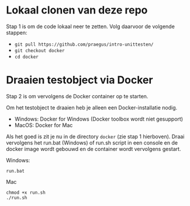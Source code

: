 # Lokaal clonen van deze repo
Stap 1 is om de code lokaal neer te zetten. Volg daarvoor de volgende stappen:
* `git pull https://github.com/praegus/intro-unittesten/`
* `git checkout docker`
* `cd docker`

# Draaien testobject via Docker
Stap 2 is om vervolgens de Docker container op te starten.

Om het testobject te draaien heb je alleen een Docker-installatie nodig.

* Windows: Docker for Windows (Docker toolbox wordt niet gesupport)
* MacOS: Docker for Mac

Als het goed is zit je nu in de directory `docker` (zie stap 1 hierboven).
Draai vervolgens het run.bat (Windows) of run.sh script in een console en de docker image wordt gebouwd en de container wordt vervolgens gestart.

Windows:
```
run.bat
```

Mac
```
chmod +x run.sh
./run.sh
```
